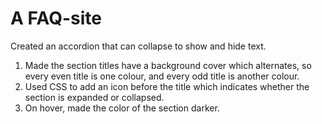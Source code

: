 # A FAQ-site

Created an accordion that can collapse to show and hide text.

1. Made the section titles have a background cover which alternates, so every even title is one colour, and every odd title is another colour.
2. Used CSS to add an icon before the title which indicates whether the section is expanded or collapsed.
3. On hover, made the color of the section darker.
